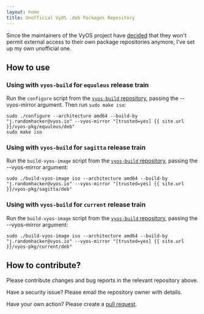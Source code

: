 ```yaml
---
layout: home
title: Unofficial VyOS .deb Packages Repository
---
```

Since the maintainers of the VyOS project have <a href="https://blog.vyos.io/community-contributors-userbase-and-lts-builds" target="_blank">decided</a> that they won't permit external access to their own package repositories anymore, I've set up my own unofficial one.

## How to use

### Using with `vyos-build` for `equuleus` release train

Run the `configure` script from the <a href="https://github.com/vyos/vyos-build/tree/equuleus" target="_blank">`vyos-build` repository</a>, passing the --vyos-mirror argument. Then run `sudo make iso`:

```
sudo ./configure --architecture amd64 --build-by "j.randomhacker@vyos.io" --vyos-mirror "[trusted=yes] {{ site.url }}/vyos-pkg/equuleus/deb"
sudo make iso
```

### Using with `vyos-build` for `sagitta` release train

Run the `build-vyos-image` script from the <a href="https://github.com/vyos/vyos-build/tree/sagitta" target="_blank">`vyos-build` repository</a>, passing the --vyos-mirror argument:

```
sudo ./build-vyos-image iso --architecture amd64 --build-by "j.randomhacker@vyos.io" --vyos-mirror "[trusted=yes] {{ site.url }}/vyos-pkg/sagitta/deb"
```

### Using with `vyos-build` for `current` release train

Run the `build-vyos-image` script from the <a href="https://github.com/vyos/vyos-build/tree/current" target="_blank">`vyos-build` repository</a>, passing the --vyos-mirror argument:

```
sudo ./build-vyos-image iso --architecture amd64 --build-by "j.randomhacker@vyos.io" --vyos-mirror "[trusted=yes] {{ site.url }}/vyos-pkg/current/deb"
```

## How to contribute?

Please contribute changes and bug reports in the relevant repository above.

Have a security issue? Please email the repository owner with details.

Have your own action? Please create a <a href="https://mattkobayashi.github.io/vyos-pkg.github.io/pulls" target="_blank">pull request</a>.
